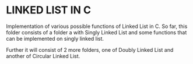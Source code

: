 # LINKED LIST IN C

Implementation of various possible functions of Linked List in C.
So far, this folder consists of a folder a with Singly Linked List and some functions that can be implemented on singly linked list.

Further it will consist of 2 more folders, one of Doubly Linked List and another of Circular Linked List.
